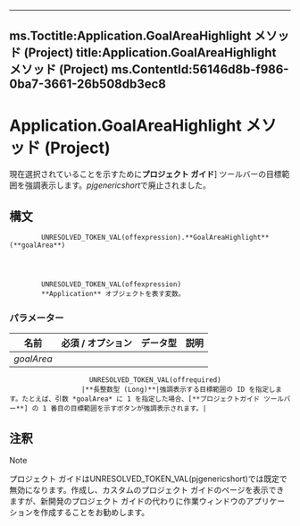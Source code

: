 

---
ms.Toctitle:Application.GoalAreaHighlight メソッド (Project)
title:Application.GoalAreaHighlight メソッド (Project)
ms.ContentId:56146d8b-f986-0ba7-3661-26b508db3ec8
---
# Application.GoalAreaHighlight メソッド (Project)




現在選択されていることを示すために**プロジェクト ガイド**] ツールバーの目標範囲を強調表示します。*pjgenericshort*で廃止されました。

## 構文

            UNRESOLVED_TOKEN_VAL(offexpression).**GoalAreaHighlight**(**goalArea**)




            UNRESOLVED_TOKEN_VAL(offexpression)
            **Application** オブジェクトを表す変数。

### パラメーター

|**名前**|**必須 / オプション**|**データ型**|**説明**|
|---|---|---|---|
|*goalArea*|
                        UNRESOLVED_TOKEN_VAL(offrequired)
                      |**長整数型 (Long)**|強調表示する目標範囲の ID を指定します。たとえば、引数 *goalArea* に 1 を指定した場合、[**プロジェクトガイド ツールバー**] の 1 番目の目標範囲を示すボタンが強調表示されます。|





## 注釈

>[!NOTE]
>プロジェクト ガイドはUNRESOLVED_TOKEN_VAL(pjgenericshort)では既定で無効になります。作成し、カスタムのプロジェクト ガイドのページを表示できますが、新開発のプロジェクト ガイドの代わりに作業ウィンドウのアプリケーションを作成することをお勧めします。






